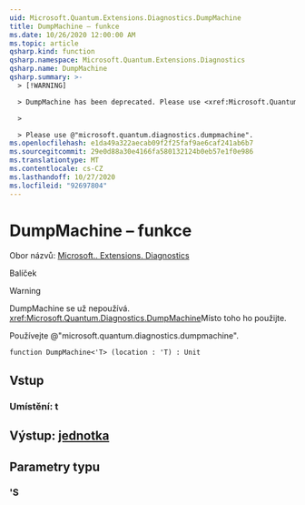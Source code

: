```yaml
---
uid: Microsoft.Quantum.Extensions.Diagnostics.DumpMachine
title: DumpMachine – funkce
ms.date: 10/26/2020 12:00:00 AM
ms.topic: article
qsharp.kind: function
qsharp.namespace: Microsoft.Quantum.Extensions.Diagnostics
qsharp.name: DumpMachine
qsharp.summary: >-
  > [!WARNING]

  > DumpMachine has been deprecated. Please use <xref:Microsoft.Quantum.Diagnostics.DumpMachine> instead.

  >

  > Please use @"microsoft.quantum.diagnostics.dumpmachine".
ms.openlocfilehash: e1da49a322aecab09f2f25faf9ae6caf241ab6b7
ms.sourcegitcommit: 29e0d88a30e4166fa580132124b0eb57e1f0e986
ms.translationtype: MT
ms.contentlocale: cs-CZ
ms.lasthandoff: 10/27/2020
ms.locfileid: "92697804"
---
```

# <a name="dumpmachine-function"></a>DumpMachine – funkce

Obor názvů: [Microsoft.. Extensions. Diagnostics](xref:Microsoft.Quantum.Extensions.Diagnostics)

Balíček [](https://nuget.org/packages/)


> [!WARNING]
> DumpMachine se už nepoužívá. <xref:Microsoft.Quantum.Diagnostics.DumpMachine>Místo toho ho použijte.
>
> Používejte @"microsoft.quantum.diagnostics.dumpmachine".



```qsharp
function DumpMachine<'T> (location : 'T) : Unit
```


## <a name="input"></a>Vstup

### <a name="location--t"></a>Umístění: t





## <a name="output--unit"></a>Výstup: [jednotka](xref:microsoft.quantum.lang-ref.unit)



## <a name="type-parameters"></a>Parametry typu

### <a name="t"></a>'S

